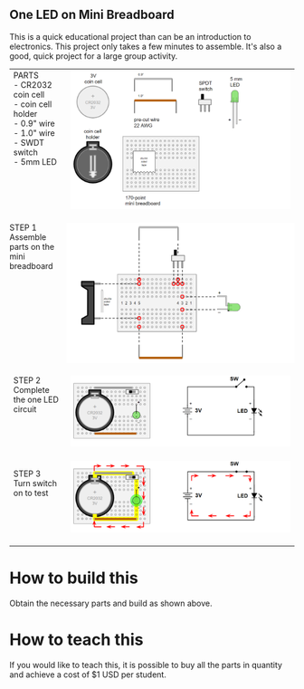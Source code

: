 ## One LED on Mini Breadboard

This is a quick educational project than can be an introduction to electronics. This project only takes a few minutes to assemble. It's also a good, quick project for a large group activity.

<table style="border:none;">
  
<tr style="border:none;margin:0px;padding:0px;"><td width=20% valign=top>
PARTS<br>
- CR2032 coin cell <br>
- coin cell holder <br>
- 0.9" wire <br>
- 1.0" wire <br>
- SWDT switch <br>
- 5mm LED <br>
</td><td>
<img src="oneledbb_step1_parts.png">
<br><br>
</td></tr>

<tr style="border:none;margin:0px;padding:0px;"><td width=20% valign=top style="margin:0px;padding:0px;">
STEP 1<br>Assemble parts on the mini breadboard
</td><td style="margin:0px;padding:0px;">
<img src="oneledbb_step2_build.png">
<br><br>
</td></tr>

<tr style="border:none;"><td width=20% valign=top>
STEP 2<br>Complete the one LED circuit
</td><td>
<img src="oneledbb_step3_done.png">
<br><br>
</td></tr>

<tr style="border:none;"><td width=20% valign=top>

STEP 3<br>Turn switch on to test
</td><td>
<img src="oneledbb_step4_test.png">
<br><br>
  
</td></tr>
</table>

# How to build this

Obtain the necessary parts and build as shown above.

# How to teach this 

If you would like to teach this, it is possible to buy all the parts in quantity and achieve a cost of $1 USD per student. 
